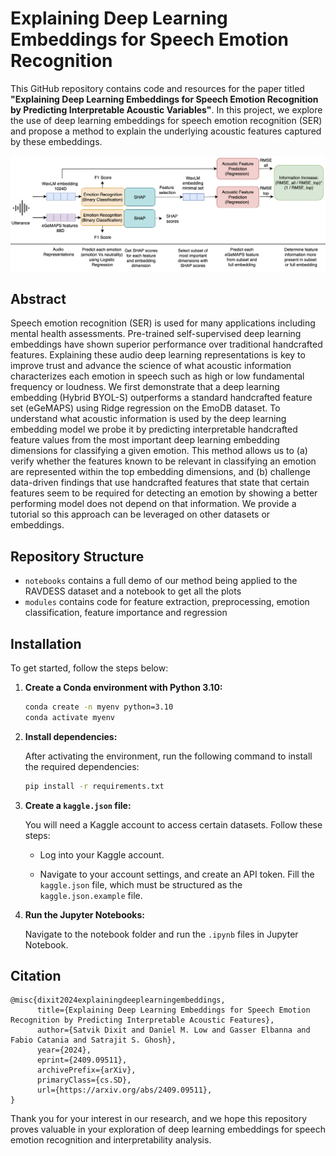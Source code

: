 # Explaining Deep Learning Embeddings for Speech Emotion Recognition
This GitHub repository contains code and resources for the paper titled **"Explaining Deep Learning Embeddings for Speech Emotion Recognition by Predicting Interpretable Acoustic Variables"**. In this project, we explore the use of deep learning embeddings for speech emotion recognition (SER) and propose a method to explain the underlying acoustic features captured by these embeddings.

<p align="center"><img src="docs/model.png"/></p>

## Abstract
Speech emotion recognition (SER) is used for many applications including mental health assessments. Pre-trained self-supervised deep learning embeddings have shown superior performance over traditional handcrafted features. Explaining these audio deep learning representations is key to improve trust and advance the science of what acoustic information characterizes each emotion in speech such as high or low fundamental frequency or loudness. We first demonstrate that a deep learning embedding (Hybrid BYOL-S) outperforms a standard handcrafted feature set (eGeMAPS) using Ridge regression on the EmoDB dataset. To understand what acoustic information is used by the deep learning embedding model we probe it by predicting interpretable handcrafted feature values from the most important deep learning embedding dimensions for classifying a given emotion. This method allows us to (a) verify whether the features known to be relevant in classifying an emotion are represented within the top embedding dimensions, and (b) challenge data-driven findings that use handcrafted features that state that certain features seem to be required for detecting an emotion by showing a better performing model does not depend on that information. We provide a tutorial so this approach can be leveraged on other datasets or embeddings. 

## Repository Structure
- ```notebooks``` contains a full demo of our method being applied to the RAVDESS dataset and a notebook to get all the plots 
- ```modules``` contains code for feature extraction, preprocessing, emotion classification, feature importance and regression 

## Installation

To get started, follow the steps below:

1. **Create a Conda environment with Python 3.10:**

      ```bash
      conda create -n myenv python=3.10
      conda activate myenv
      ```

2. **Install dependencies:**

      After activating the environment, run the following command to install the required dependencies:

      ```bash
      pip install -r requirements.txt
      ```

3. **Create a `kaggle.json` file:**

      You will need a Kaggle account to access certain datasets. Follow these steps:

      - Log into your Kaggle account.

      - Navigate to your account settings, and create an API token. Fill the `kaggle.json` file, which must be structured as the `kaggle.json.example` file. 

4. **Run the Jupyter Notebooks:** 

      Navigate to the notebook folder and run the `.ipynb` files in Jupyter Notebook.

## Citation
```
@misc{dixit2024explainingdeeplearningembeddings,
      title={Explaining Deep Learning Embeddings for Speech Emotion Recognition by Predicting Interpretable Acoustic Features}, 
      author={Satvik Dixit and Daniel M. Low and Gasser Elbanna and Fabio Catania and Satrajit S. Ghosh},
      year={2024},
      eprint={2409.09511},
      archivePrefix={arXiv},
      primaryClass={cs.SD},
      url={https://arxiv.org/abs/2409.09511}, 
}
```

Thank you for your interest in our research, and we hope this repository proves valuable in your exploration of deep learning embeddings for speech emotion recognition and interpretability analysis.


